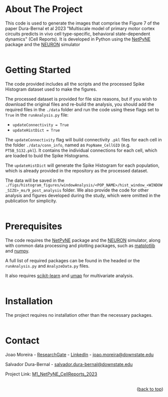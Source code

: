 <!-- Improved compatibility of back to top link: See: https://github.com/othneildrew/Best-README-Template/pull/73 -->
<a name="readme-top"></a>

<!-- ABOUT THE PROJECT -->
# About The Project

This code is used to generate the images that comprise the Figure 7 of the paper Dura-Bernal et al 2023 "Multiscale model of primary motor cortex circuits predicts in vivo cell type-specific, behavioral state-dependent dynamics" (Cell Reports).
It is developed in Python using the [NetPyNE](http://www.netpyne.org/) package and the [NEURON](https://www.neuron.yale.edu/neuron/) simulator
<br/><br/>

# Getting Started

The code provided includes all the scripts and the processed Spike Histogram dataset used to make the figures. 

The processed dataset is provided for file size reasons, but if you wish to download the original files and re-build the analysis, you should add the required files in the `./data` folder and run the code using these flags set to `True` in the `runAnalysis.py` file: 
* `updateConnectivity = True`
* `updateHistDict = True`

The `updateConnectivity` flag will build connectivity `.pkl` files for each cell in the folder `./data/conn_info`, named as `PopName_CellGID` (e.g. `PT5B_5132.pkl`). It contains the individual connections for each cell, which are loaded to buid the Spike Histograms.

The `updateHistDict` will generate the Spike Histogram for each population, which is already provided in the repository as the processed dataset.

The data will be saved in the `./figs/histogram_figures/windowAnalysis/<POP_NAME>/hist_window_<WINDOW_SIZE>_ms/9_post_analysis` folder.
We also provide the code for other analysis and figures developed during the study, which were omitted in the publication for simplicity.
<br/><br/>

# Prerequisites

The code requires the [NetPyNE](http://www.netpyne.org/) package and the [NEURON](https://www.neuron.yale.edu/neuron/) simulator, along with common data processing and plotting packages, such as [matplotlib](https://matplotlib.org/) and [numpy](https://numpy.org/).

A full list of required packages can be found in the headed or the `runAnalysis.py` and `AnalyzeData.py` files.

It also requires [scikit-learn](https://scikit-learn.org/stable/) and [umap](https://umap-learn.readthedocs.io/en/latest/) for multivariate analysis.
<br/><br/>

# Installation

The project requires no installation other than the necessary packages.
<br/><br/>

<!-- CONTACT -->
# Contact

Joao Moreira - [ResearchGate](https://www.researchgate.net/profile/Joao-Moreira) - [LinkedIn](https://www.linkedin.com/in/joaovvitor/) - joao.moreira@downstate.edu

Salvador Dura-Bernal - salvador.dura-bernal@downstate.edu

Project Link: [M1_NetPyNE_CellReports_2023](https://github.com/suny-downstate-medical-center/M1_NetPyNE_CellReports_2023)
<br/><br/>

<p align="right">(<a href="#readme-top">back to top</a>)</p>
